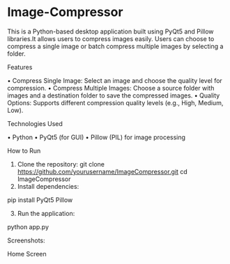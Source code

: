 # Image-Compressor
This is a Python-based desktop application built using PyQt5 and Pillow libraries.It allows users to compress images easily. Users can choose to compress a single image or batch compress multiple images by selecting a folder.

Features

•	Compress Single Image: Select an image and choose the quality level for compression.
•	Compress Multiple Images: Choose a source folder with images and a destination folder to save the compressed images.
•	Quality Options: Supports different compression quality levels (e.g., High, Medium, Low).

Technologies Used

•	Python
•	PyQt5 (for GUI)
•	Pillow (PIL) for image processing

How to Run

1.	Clone the repository:
git clone https://github.com/yourusername/ImageCompressor.git
cd ImageCompressor
2.	Install dependencies:

pip install PyQt5 Pillow

3.	Run the application:

python app.py

Screenshots:

Home Screen



